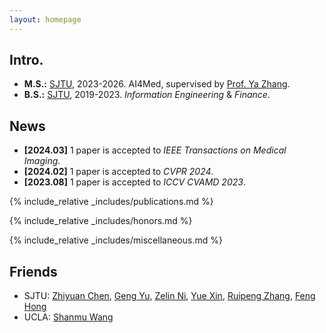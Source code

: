 ```yaml
---
layout: homepage
---
```


## Intro.
- **M.S.:** [SJTU](https://en.sjtu.edu.cn/), 2023-2026. AI4Med, supervised by [Prof. Ya Zhang](https://annzhanglion.github.io/).
- **B.S.:** [SJTU](https://en.sjtu.edu.cn/), 2019-2023. _Information Engineering_ & _Finance_.

## News

- **[2024.03]** 1 paper is accepted to _IEEE Transactions on Medical Imaging_.
- **[2024.02]** 1 paper is accepted to _CVPR 2024_.
- **[2023.08]** 1 paper is accepted to _ICCV CVAMD 2023_.

{% include_relative _includes/publications.md %}

{% include_relative _includes/honors.md %}

{% include_relative _includes/miscellaneous.md %}

## Friends

- SJTU: [Zhiyuan Chen](https://chenzhiyuan-stack1.github.io/), [Geng Yu](https://warriors-30.github.io/), [Zelin Ni](https://scholar.google.com/citations?user=u-LZalUAAAAJ&hl=zh-CN), [Yue Xin](https://yuexin.netlify.app/), [Ruipeng Zhang](https://frankzhangrp.github.io/), [Feng Hong](https://feng-hong.github.io/research/)
- UCLA: [Shanmu Wang](https://web.cs.ucla.edu/~shanmu/)
